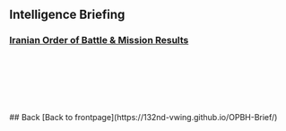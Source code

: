 ## Intelligence Briefing

### [Iranian Order of Battle & Mission Results ](https://docs.google.com/document/d/1vAHqA8qCaQJpViin4gobm2qAxTGzO4mO8DE1ptSGcyU/edit?usp=sharing)
<br>
<br>
<br>
<br>
<br>
<br>
## Back
[Back to frontpage](https://132nd-vwing.github.io/OPBH-Brief/)
